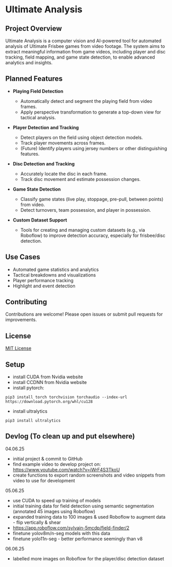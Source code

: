 # Ultimate Analysis

## Project Overview

Ultimate Analysis is a computer vision and AI-powered tool for automated analysis of Ultimate Frisbee games from video footage. The system aims to extract meaningful information from game videos, including player and disc tracking, field mapping, and game state detection, to enable advanced analytics and insights.

## Planned Features

- **Playing Field Detection**
  - Automatically detect and segment the playing field from video frames.
  - Apply perspective transformation to generate a top-down view for tactical analysis.

- **Player Detection and Tracking**
  - Detect players on the field using object detection models.
  - Track player movements across frames.
  - (Future) Identify players using jersey numbers or other distinguishing features.

- **Disc Detection and Tracking**
  - Accurately locate the disc in each frame.
  - Track disc movement and estimate possession changes.

- **Game State Detection**
  - Classify game states (live play, stoppage, pre-pull, between points) from video.
  - Detect turnovers, team possession, and player in possession.

- **Custom Dataset Support**
  - Tools for creating and managing custom datasets (e.g., via Roboflow) to improve detection accuracy, especially for frisbee/disc detection.

## Use Cases

- Automated game statistics and analytics
- Tactical breakdowns and visualizations
- Player performance tracking
- Highlight and event detection

## Contributing

Contributions are welcome! Please open issues or submit pull requests for improvements.

## License

[MIT License](LICENSE)

## Setup
- install CUDA from Nvidia website
- install CCDNN from Nvidia website
- install pytorch:
```
pip3 install torch torchvision torchaudio --index-url https://download.pytorch.org/whl/cu128
```
- install ultralytics
```
pip3 install ultralytics
```

## Devlog (To clean up and put elsewhere)
04.06.25
- initial project & commit to GitHub
- find example video to develop project on: https://www.youtube.com/watch?v=iWrF4S3TkoU
- create functions to export random screenshots and video snippets from video to use for development

05.06.25
- use CUDA to speed up training of models
- initial training data for field detection using semantic segmentation (annotated 45 images using Roboflow)
- expanded training data to 100 images & used Roboflow to augment data - flip vertically & shear
- https://app.roboflow.com/sylvain-5mcdp/field-finder/2
- finetune yolov8m/n-seg models with this data
- finetune yolo11n-seg - better performance seemingly than v8

06.06.25
- labelled more images on Roboflow for the player/disc detection dataset